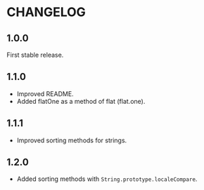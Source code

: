 # CHANGELOG

## 1.0.0

First stable release.

## 1.1.0

- Improved README.
- Added flatOne as a method of flat (flat.one).

## 1.1.1

- Improved sorting methods for strings.

## 1.2.0

- Added sorting methods with `String.prototype.localeCompare`.

